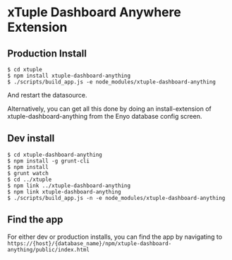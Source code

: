 # xTuple Dashboard Anywhere Extension

## Production Install

```
$ cd xtuple
$ npm install xtuple-dashboard-anything
$ ./scripts/build_app.js -e node_modules/xtuple-dashboard-anything
```

And restart the datasource.

Alternatively, you can get all this done by doing an install-extension
of xtuple-dashboard-anything from the Enyo database config screen.

## Dev install

```
$ cd xtuple-dashboard-anything
$ npm install -g grunt-cli
$ npm install
$ grunt watch
$ cd ../xtuple
$ npm link ../xtuple-dashboard-anything
$ npm link xtuple-dashboard-anything
$ ./scripts/build_app.js -n -e node_modules/xtuple-dashboard-anything
```

## Find the app
For either dev or production installs, you can find the app
by navigating to `https://{host}/{database_name}/npm/xtuple-dashboard-anything/public/index.html`
